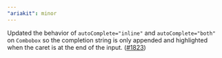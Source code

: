 ```yaml
---
"ariakit": minor
---
```


Updated the behavior of `autoComplete="inline"` and `autoComplete="both"` on `Combobox` so the completion string is only appended and highlighted when the caret is at the end of the input. ([#1823](https://github.com/ariakit/ariakit/pull/1823))
